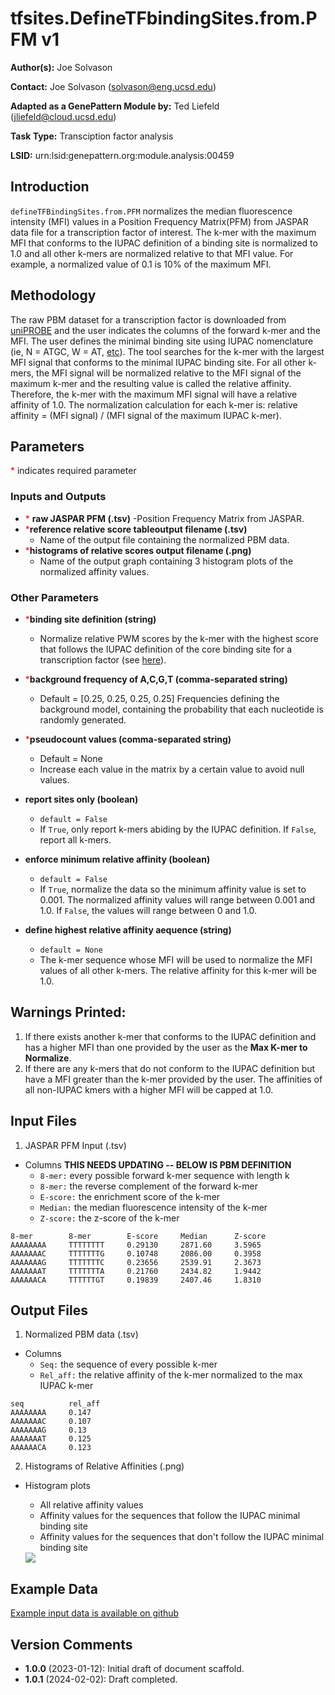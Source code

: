 # tfsites.DefineTFbindingSites.from.PFM v1

**Author(s):** Joe Solvason

**Contact:** Joe Solvason (solvason@eng.ucsd.edu)

**Adapted as a GenePattern Module by:** Ted Liefeld (jliefeld@cloud.ucsd.edu)

**Task Type:** Transciption factor analysis

**LSID:**  urn:lsid:genepattern.org:module.analysis:00459


## Introduction

`defineTFBindingSites.from.PFM` normalizes the median fluorescence intensity (MFI) values in a Position Frequency Matrix(PFM) from JASPAR data file for a transcription factor of interest. The k-mer with the maximum MFI that conforms to the IUPAC definition of a binding site is normalized to 1.0 and all other k-mers are normalized relative to that MFI value. For example, a normalized value of 0.1 is 10% of the maximum MFI. 

## Methodology

The raw PBM dataset for a transcription factor is downloaded from [uniPROBE](http://the_brain.bwh.harvard.edu/uniprobe/) and the user indicates the columns of the forward k-mer and the MFI. The user defines the minimal binding site using IUPAC nomenclature (ie, N = ATGC, W = AT, [etc](https://genome.ucsc.edu/goldenPath/help/iupac.html)). The tool searches for the k-mer with the largest MFI signal that conforms to the minimal IUPAC binding site. For all other k-mers, the MFI signal will be normalized relative to the MFI signal of the maximum k-mer and the resulting value is called the relative affinity. Therefore, the k-mer with the maximum MFI signal will have a relative affinity of 1.0. The normalization calculation for each k-mer is: relative affinity = (MFI signal) / (MFI signal of the maximum IUPAC k-mer). 

## Parameters

<span style="color: red;">*</span> indicates required parameter

### Inputs and Outputs

- <span style="color: red;">*</span> **raw JASPAR PFM (.tsv)** 
    -Position Frequency Matrix from JASPAR. 
- <span style="color: red;">*</span>**reference relative score tableoutput filename (.tsv)**
    - Name of the output file containing the normalized PBM data. 
- <span style="color: red;">*</span>**histograms of relative scores output filename (.png)** 
    - Name of the output graph containing 3 histogram plots of the normalized affinity values.
      
### Other Parameters
- <span style="color: red;">*</span>**binding site definition (string)**
    - Normalize relative PWM scores by the k-mer with the highest score that follows the IUPAC definition of the core binding site for a transcription factor (see [here](https://www.bioinformatics.org/sms/iupac.html)). 

- <span style="color: red;">*</span>**background frequency of A,C,G,T (comma-separated string)**
    - Default = [0.25, 0.25, 0.25, 0.25]
Frequencies defining the background model, containing the probability that each nucleotide is randomly generated. 

- <span style="color: red;">*</span>**pseudocount values (comma-separated string)**
    - Default = None
    - Increase each value in the matrix by a certain value to avoid null values.
- **report sites only (boolean)**
    - `default = False`
    - If `True`, only report k-mers abiding by the IUPAC definition. If `False`, report all k-mers.
- **enforce minimum relative affinity (boolean)**
    - `default = False`
    - If `True`, normalize the data so the minimum affinity value is set to 0.001. The normalized affinity values will range between 0.001 and 1.0. If `False`, the values will range between 0 and 1.0.
- **define highest relative affinity aequence (string)**
    - `default = None`
    - The k-mer sequence whose MFI will be used to normalize the MFI values of all other k-mers. The relative affinity for this k-mer will be 1.0. 

## Warnings Printed:

1. If there exists another k-mer that conforms to the IUPAC definition and has a higher MFI than one provided by the user as the **Max K-mer to Normalize**.
2. If there are any k-mers that do not conform to the IUPAC definition but have a MFI greater than the k-mer provided by the user. The affinities of all non-IUPAC kmers with a higher MFI will be capped at 1.0.

## Input Files

1.  JASPAR PFM Input (.tsv)
- Columns **THIS NEEDS UPDATING -- BELOW IS PBM DEFINITION**
  - `8-mer:` every possible forward k-mer sequence with length k
  - `8-mer:` the reverse complement of the forward k-mer
  - `E-score:` the enrichment score of the k-mer
  - `Median:` the median fluorescence intensity of the k-mer
  - `Z-score:` the z-score of the k-mer

```
8-mer        8-mer        E-score     Median      Z-score
AAAAAAAA     TTTTTTTT     0.29130     2871.60     3.5965
AAAAAAAC     TTTTTTTG     0.10748     2086.00     0.3958
AAAAAAAG     TTTTTTTC     0.23656     2539.91     2.3673
AAAAAAAT     TTTTTTTA     0.21760     2434.82     1.9442
AAAAAACA     TTTTTTGT     0.19839     2407.46     1.8310
```
       
## Output Files

1. Normalized PBM data (.tsv)
- Columns
  - `Seq:` the sequence of every possible k-mer
  - `Rel_aff:` the relative affinity of the k-mer normalized to the max IUPAC k-mer

```
seq          rel_aff
AAAAAAAA     0.147
AAAAAAAC     0.107
AAAAAAAG     0.13
AAAAAAAT     0.125
AAAAAACA     0.123
```

2. Histograms of Relative Affinities (.png) 
- Histogram plots
  - All relative affinity values
  - Affinity values for the sequences that follow the IUPAC minimal binding site
  - Affinity values for the sequences that don't follow the IUPAC minimal binding site

   <img src="./01-output_aff-histograms.png"/>
    
  
## Example Data

[Example input data is available on github](https://github.com/genepattern/tfsites.DefineTfSites/data)
    
    
## Version Comments

- **1.0.0** (2023-01-12): Initial draft of document scaffold.
- **1.0.1** (2024-02-02): Draft completed.
